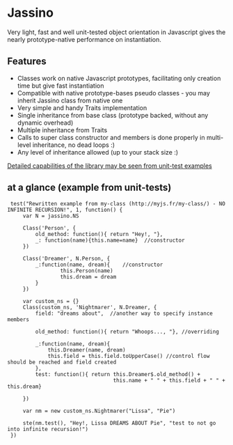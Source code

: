 # Jassino

Very light, fast and well unit-tested object orientation in Javascript
gives the nearly prototype-native performance on instantiation.

## Features

* Classes work on native Javascript prototypes, facilitating only creation time but give fast instantiation
* Compatible with native prototype-bases pseudo classes - you may inherit Jassino class from native one
* Very simple and handy Traits implementation
* Single inheritance from base class (prototype backed, without any dynamic overhead)
* Multiple inheritance from Traits
* Calls to super class constructor and members is done properly in multi-level inheritance, no dead loops :)
* Any level of inheritance allowed (up to your stack size :)


[Detailed capabilities of the library may be seen from unit-test examples](https://github.com/altitudebreath/jassino/blob/master/test/test.js)  

## at a glance (example from unit-tests)
```
 test("Rewritten example from my-class (http://myjs.fr/my-class/) - NO INFINITE RECURSION!", 1, function() {
     var N = jassino.NS
     
     Class('Person', {
         old_method: function(){ return "Hey!, "},
         _: function(name){this.name=name}  //constructor
     })
 
     Class('Dreamer', N.Person, {
         _:function(name, dream){    //constructor
                 this.Person(name)
                 this.dream = dream
         }
     })
 
     var custom_ns = {}
     Class(custom_ns, 'Nightmarer', N.Dreamer, {
         field: "dreams about",  //another way to specify instance members 
         
         old_method: function(){ return "Whoops..., "}, //overriding
         
         _:function(name, dream){
             this.Dreamer(name, dream)
             this.field = this.field.toUpperCase() //control flow should be reached and field created
         },
         test: function(){ return this.Dreamer$.old_method() + 
                                  this.name + " " + this.field + " " + this.dream}
 
     })
 
     var nm = new custom_ns.Nightmarer("Lissa", "Pie")
     
     ste(nm.test(), "Hey!, Lissa DREAMS ABOUT Pie", "test to not go into infinite recursion!")
 })
 ```